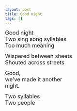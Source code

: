 ```yaml
---
layout: post
title: Good night
tags: []
---
```


<p style="text-align:left;">
<span style="font-size:large;">Good night</span><br /><span style="font-size:large;">Two sing song&nbsp;syllables</span><br /><span style="font-size:large;">Too much meaning</span>

</p>
<p style="text-align:left;">
<span style="font-size:large;">Wispered between sheets</span><br /><span style="font-size:large;">Shouted across streets</span>

</p>
<p style="text-align:left;">
<span style="font-size:large;">Good,</span><br /><span style="font-size:large;">we've made it another</span><br /><span style="font-size:large;">night.</span>

</p>
<p style="text-align:left;">
<span style="font-size:large;">Two syllables</span><br /><span style="font-size:large;">Two people</span>

<p />
</p>
